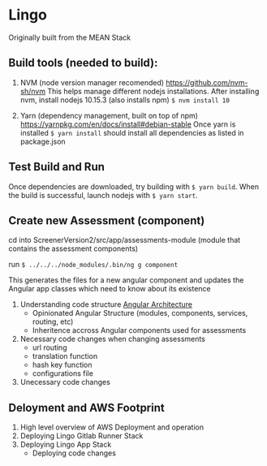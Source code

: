 # Lingo

Originally built from the MEAN Stack

## Build tools (needed to build):

1. NVM (node version manager recomended)
   https://github.com/nvm-sh/nvm
   This helps manage different nodejs installations. After installing nvm, install nodejs 10.15.3 (also installs npm)
   `$ nvm install 10`

2. Yarn (dependency management, built on top of npm)
   https://yarnpkg.com/en/docs/install#debian-stable
   Once yarn is installed `$ yarn install` should install all dependencies as listed in package.json

## Test Build and Run

Once dependencies are downloaded, try building with `$ yarn build`.
When the build is successful, launch nodejs with `$ yarn start`.

## Create new Assessment (component)

cd into ScreenerVersion2/src/app/assessments-module (module that contains the assessment components)

run `$ ../../../node_modules/.bin/ng g component`

This generates the files for a new angular component and updates the Angular app classes which need to know about its existence

1. Understanding code structure [Angular Architecture](https://angular.io/guide/architecture)
   - Opinionated Angular Structure (modules, components, services, routing, etc)
   - Inheritence accross Angular components used for assessments
2. Necessary code changes when changing assessments
   - url routing
   - translation function
   - hash key function
   - configurations file
3. Unecessary code changes

## Deloyment and AWS Footprint

1. High level overview of AWS Deployment and operation
2. Deploying Lingo Gitlab Runner Stack
3. Deploying Lingo App Stack
   - Deploying code changes
